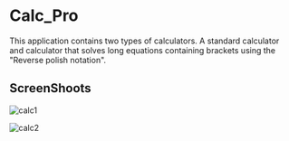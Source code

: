 # Calc_Pro

This application contains two types of calculators.
A standard calculator and calculator that solves long equations containing brackets using the "Reverse polish notation".

## ScreenShoots

![calc1](https://user-images.githubusercontent.com/29926552/31665843-e744bf5c-b352-11e7-9bd7-1a28218c5b71.png)

![calc2](https://user-images.githubusercontent.com/29926552/31666009-6c3bd3c6-b353-11e7-9691-fbcdff8d70d0.png)
